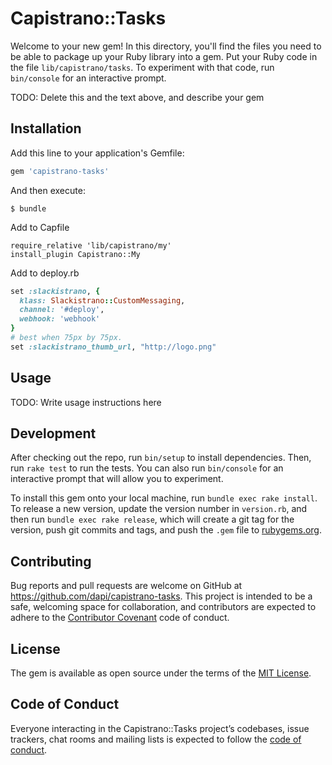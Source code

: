 # Capistrano::Tasks

Welcome to your new gem! In this directory, you'll find the files you need to be able to package up your Ruby library into a gem. Put your Ruby code in the file `lib/capistrano/tasks`. To experiment with that code, run `bin/console` for an interactive prompt.

TODO: Delete this and the text above, and describe your gem

## Installation

Add this line to your application's Gemfile:

```ruby
gem 'capistrano-tasks'
```

And then execute:

    $ bundle

Add to Capfile

    require_relative 'lib/capistrano/my'
    install_plugin Capistrano::My     

Add to deploy.rb

```ruby
set :slackistrano, {
  klass: Slackistrano::CustomMessaging,
  channel: '#deploy',
  webhook: 'webhook'
}
# best when 75px by 75px.
set :slackistrano_thumb_url, "http://logo.png"
```

## Usage

TODO: Write usage instructions here

## Development

After checking out the repo, run `bin/setup` to install dependencies. Then, run `rake test` to run the tests. You can also run `bin/console` for an interactive prompt that will allow you to experiment.

To install this gem onto your local machine, run `bundle exec rake install`. To release a new version, update the version number in `version.rb`, and then run `bundle exec rake release`, which will create a git tag for the version, push git commits and tags, and push the `.gem` file to [rubygems.org](https://rubygems.org).

## Contributing

Bug reports and pull requests are welcome on GitHub at https://github.com/dapi/capistrano-tasks. This project is intended to be a safe, welcoming space for collaboration, and contributors are expected to adhere to the [Contributor Covenant](http://contributor-covenant.org) code of conduct.

## License

The gem is available as open source under the terms of the [MIT License](https://opensource.org/licenses/MIT).

## Code of Conduct

Everyone interacting in the Capistrano::Tasks project’s codebases, issue trackers, chat rooms and mailing lists is expected to follow the [code of conduct](https://github.com/dapi/capistrano-tasks/blob/master/CODE_OF_CONDUCT.md).
